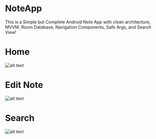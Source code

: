 # NoteApp

This is a Simple but Complete Android Note App with clean architecture, MVVM, Room Database, Navigation Components, Safe Args, and Search View!
# Home
![alt text](https://github.com/vanolincikus/NoteApp/blob/master/Screenshot_2021-02-04-11-56-58-372_com.example.noteapp.jpg)
# Edit Note
![alt text](https://github.com/vanolincikus/NoteApp/blob/master/Screenshot_2021-02-04-11-59-57-552_com.example.noteapp.jpg)
# Search 
![alt text](https://github.com/vanolincikus/NoteApp/blob/master/Screenshot_2021-02-04-12-00-15-669_com.example.noteapp.jpg)
